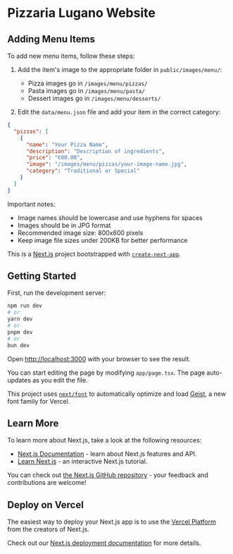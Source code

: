 # Pizzaria Lugano Website

## Adding Menu Items

To add new menu items, follow these steps:

1. Add the item's image to the appropriate folder in `public/images/menu/`:
   - Pizza images go in `/images/menu/pizzas/`
   - Pasta images go in `/images/menu/pasta/`
   - Dessert images go in `/images/menu/desserts/`

2. Edit the `data/menu.json` file and add your item in the correct category:

```json
{
  "pizzas": [
    {
      "name": "Your Pizza Name",
      "description": "Description of ingredients",
      "price": "€00.00",
      "image": "/images/menu/pizzas/your-image-name.jpg",
      "category": "Traditional or Special"
    }
  ]
}
```

Important notes:
- Image names should be lowercase and use hyphens for spaces
- Images should be in JPG format
- Recommended image size: 800x600 pixels
- Keep image file sizes under 200KB for better performance

This is a [Next.js](https://nextjs.org) project bootstrapped with [`create-next-app`](https://nextjs.org/docs/app/api-reference/cli/create-next-app).

## Getting Started

First, run the development server:

```bash
npm run dev
# or
yarn dev
# or
pnpm dev
# or
bun dev
```

Open [http://localhost:3000](http://localhost:3000) with your browser to see the result.

You can start editing the page by modifying `app/page.tsx`. The page auto-updates as you edit the file.

This project uses [`next/font`](https://nextjs.org/docs/app/building-your-application/optimizing/fonts) to automatically optimize and load [Geist](https://vercel.com/font), a new font family for Vercel.

## Learn More

To learn more about Next.js, take a look at the following resources:

- [Next.js Documentation](https://nextjs.org/docs) - learn about Next.js features and API.
- [Learn Next.js](https://nextjs.org/learn) - an interactive Next.js tutorial.

You can check out [the Next.js GitHub repository](https://github.com/vercel/next.js) - your feedback and contributions are welcome!

## Deploy on Vercel

The easiest way to deploy your Next.js app is to use the [Vercel Platform](https://vercel.com/new?utm_medium=default-template&filter=next.js&utm_source=create-next-app&utm_campaign=create-next-app-readme) from the creators of Next.js.

Check out our [Next.js deployment documentation](https://nextjs.org/docs/app/building-your-application/deploying) for more details.
